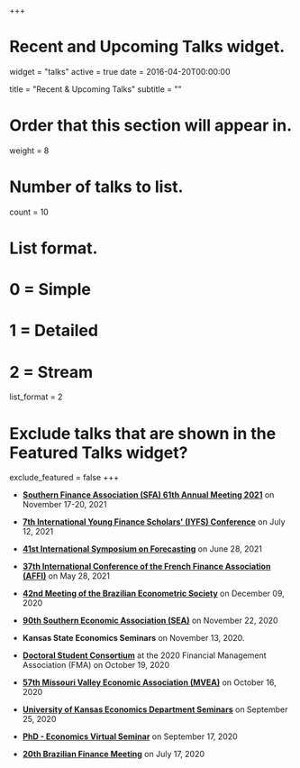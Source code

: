 +++
# Recent and Upcoming Talks widget.
widget = "talks"
active = true
date = 2016-04-20T00:00:00

title = "Recent & Upcoming Talks"
subtitle = ""

# Order that this section will appear in.
weight = 8

# Number of talks to list.
count = 10

# List format.
#   0 = Simple
#   1 = Detailed
#   2 = Stream
list_format = 2

# Exclude talks that are shown in the Featured Talks widget?
exclude_featured = false
+++

* [**Southern Finance Association (SFA) 61th Annual Meeting 2021**](https://southernfinance.org/2021-meeting) on November 17-20, 2021
<!-- https://southernfinance.org/2021-meeting -->

* [**7th International Young Finance Scholars' (IYFS) Conference**](https://www.pku.org.uk/iyfs/index.html/) on July 12, 2021
<!-- https://www.pku.org.uk/iyfs/index.html/ -->

* [**41st International Symposium on Forecasting**](https://isf.forecasters.org/) on June 28, 2021
<!-- https://isf.forecasters.org/ -->

* [**37th International Conference of the French Finance Association (AFFI)**](https://affi2021.eventsadmin.com/Home/Welcome/) on May 28, 2021
<!-- https://affi2021.eventsadmin.com/Home/Welcome/ -->

* [**42nd Meeting of the Brazilian Econometric Society**](https://easychair.org/smart-program/SBE42/) on December 09, 2020
<!-- https://easychair.org/smart-program/SBE42/ -->

* [**90th Southern Economic Association (SEA)**](https://www.southerneconomic.org/conference-2020/) on November 22, 2020
<!-- https://www.southerneconomic.org/conference-2020/ -->

* **Kansas State Economics Seminars** on November 13, 2020.

* [**Doctoral Student Consortium**](https://fmai.memberclicks.net/assets/docs/newyork/NYDSCAgendaRevised.pdf/) at the 2020 Financial Management Association (FMA) on October 19, 2020
<!-- https://fmai.memberclicks.net/assets/docs/newyork/NYDSCAgendaRevised.pdf/ -->

* [**57th Missouri Valley Economic Association (MVEA)**](https://www.mvea.net/annual-conference.html/) on October 16, 2020
<!-- https://www.mvea.net/annual-conference.html/ -->

* [**University of Kansas Economics Department Seminars**](https://economics.ku.edu/departmental-speaker-seminars/) on September 25, 2020
<!-- https://economics.ku.edu/departmental-speaker-seminars/ -->

* [**PhD - Economics Virtual Seminar**](https://sites.google.com/view/phd-evs2020/) on September 17, 2020
<!-- https://sites.google.com/view/phd-evs2020/ -->

* [**20th Brazilian Finance Meeting**](https://doity.com.br/xx-encontro-brasileiro-de-financas/) on July 17, 2020
<!-- https://doity.com.br/xx-encontro-brasileiro-de-financas/ -->














